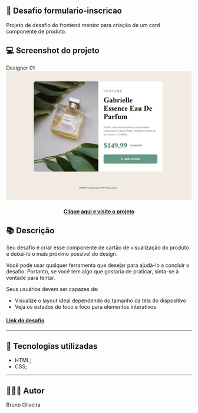 ## 📝 Desafio formulario-inscricao
Projeto de desafio do frontend mentor para criação de um card componente de produto.

## 💻 Screenshot do projeto

Designer 01
![Screenshot](../assets/images/desktop-preview-03.jpg)

<h4 align="center"><a href="https://brunooliveira16.github.io/frontend-mentor-newbie/src/PROJETO-02_card_component/index.html" target="_blank">Clique aqui e visite o projeto</a></h4>

## 📚 Descrição
Seu desafio é criar esse componente de cartão de visualização do produto e deixá-lo o mais próximo possível do design.

Você pode usar qualquer ferramenta que desejar para ajudá-lo a concluir o desafio. Portanto, se você tem algo que gostaria de praticar, sinta-se à vontade para tentar.

Seus usuários devem ser capazes de:

- Visualize o layout ideal dependendo do tamanho da tela do dispositivo
- Veja os estados de foco e foco para elementos interativos

<h4><a href="https://www.frontendmentor.io/challenges/product-preview-card-component-GO7UmttRfa" target="_blank">Link do desafio</a></h4>

---

## 💼 Tecnologias utilizadas
- HTML;
- CSS;

---

## 🙋🏻‍♂️ Autor

Bruno Oliveira
